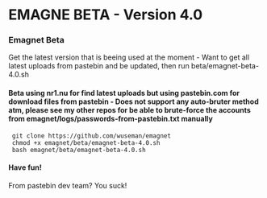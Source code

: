 # EMAGNE BETA - Version 4.0

### Emagnet Beta
Get the latest version that is beeing used at the moment - Want to get all latest uploads from pastebin and be updated, then run beta/emagnet-beta-4.0.sh

#### Beta using nr1.nu for find latest uploads but using pastebin.com for download files from pastebin - Does not support any auto-bruter method atm, please see my other repos for be able to brute-force the accounts from emagnet/logs/passwords-from-pastebin.txt manually
     git clone https://github.com/wuseman/emagnet
     chmod +x emagnet/beta/emagnet-beta-4.0.sh
     bash emagnet/beta/emagnet-beta-4.0.sh

#### Have fun!

From pastebin dev team? You suck! 

